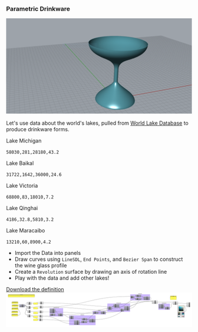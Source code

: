 ### Parametric Drinkware

![lake michigan as a cup](lakemichigan.PNG)

Let's use data about the world's lakes, pulled from [World Lake Database](http://wldb.ilec.or.jp) to produce drinkware forms.

Lake Michigan
```
58030,281,28180,43.2 
```

Lake Baikal
```
31722,1642,36000,24.6
```

Lake Victoria
```
68800,83,18010,7.2
```

Lake Qinghai
```
4186,32.8,5810,3.2
```

Lake Maracaibo
```
13210,60,8900,4.2
```

- Import the Data into panels
- Draw curves using `LineSDL`, `End Points`, and `Bezier Span` to construct the wine glass profile
- Create a `Revolution` surface by drawing an axis of rotation line
- Play with the data and add other lakes!

[Download the definition](lakeglass.gh)
![drinkware](drinks.png)
